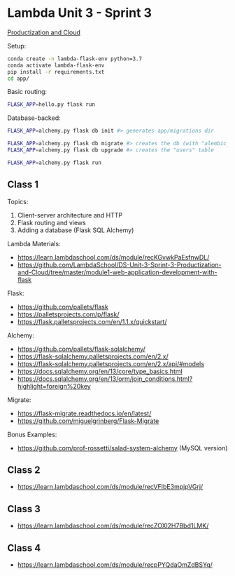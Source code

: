 
# Lambda Unit 3 - Sprint 3

[Productization and Cloud](https://learn.lambdaschool.com/ds/sprint/recvbdRfBNCqSB4hd)


Setup:

```sh
conda create -n lambda-flask-env python=3.7
conda activate lambda-flask-env
pip install -r requirements.txt
cd app/
```

Basic routing:

```sh
FLASK_APP=hello.py flask run
```

Database-backed:


```sh
FLASK_APP=alchemy.py flask db init #> generates app/migrations dir

FLASK_APP=alchemy.py flask db migrate #> creates the db (with "alembic_version" table)
FLASK_APP=alchemy.py flask db upgrade #> creates the "users" table

FLASK_APP=alchemy.py flask run
```

## Class 1

Topics:

  1. Client-server architecture and HTTP
  2. Flask routing and views
  3. Adding a database (Flask SQL Alchemy)

Lambda Materials:

  + https://learn.lambdaschool.com/ds/module/recKGvwkPaEsfnwDL/
  + https://github.com/LambdaSchool/DS-Unit-3-Sprint-3-Productization-and-Cloud/tree/master/module1-web-application-development-with-flask

Flask:

  + https://github.com/pallets/flask
  + https://palletsprojects.com/p/flask/
  + https://flask.palletsprojects.com/en/1.1.x/quickstart/

Alchemy:

  + https://github.com/pallets/flask-sqlalchemy/
  + https://flask-sqlalchemy.palletsprojects.com/en/2.x/
  + https://flask-sqlalchemy.palletsprojects.com/en/2.x/api/#models
  + https://docs.sqlalchemy.org/en/13/core/type_basics.html
  + https://docs.sqlalchemy.org/en/13/orm/join_conditions.html?highlight=foreign%20key

Migrate:

  + https://flask-migrate.readthedocs.io/en/latest/
  + https://github.com/miguelgrinberg/Flask-Migrate

Bonus Examples:

  + https://github.com/prof-rossetti/salad-system-alchemy (MySQL version)

## Class 2

  + https://learn.lambdaschool.com/ds/module/recVFIbE3mpjpVGrj/

## Class 3

  + https://learn.lambdaschool.com/ds/module/recZOXl2H7Bbd1LMK/

## Class 4

  + https://learn.lambdaschool.com/ds/module/recpPYQdaOmZdBSYq/
